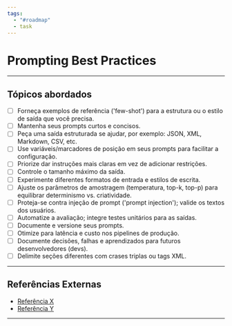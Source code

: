 ```yaml
---
tags:
  - "#roadmap"
  - task
---
```


# Prompting Best Practices

---
## Tópicos abordados

- [ ] Forneça exemplos de referência ('few-shot') para a estrutura ou o estilo de saída que você precisa.
- [ ] Mantenha seus prompts curtos e concisos.
- [ ] Peça uma saída estruturada se ajudar, por exemplo: JSON, XML, Markdown, CSV, etc.
- [ ] Use variáveis/marcadores de posição em seus prompts para facilitar a configuração.
- [ ] Priorize dar instruções mais claras em vez de adicionar restrições.
- [ ] Controle o tamanho máximo da saída.
- [ ] Experimente diferentes formatos de entrada e estilos de escrita.
- [ ] Ajuste os parâmetros de amostragem (temperatura, top-k, top-p) para equilibrar determinismo vs. criatividade.
- [ ] Proteja-se contra injeção de prompt ('prompt injection'); valide os textos dos usuários.
- [ ] Automatize a avaliação; integre testes unitários para as saídas.
- [ ] Documente e versione seus prompts.
- [ ] Otimize para latência e custo nos pipelines de produção.
- [ ] Documente decisões, falhas e aprendizados para futuros desenvolvedores (devs).
- [ ] Delimite seções diferentes com crases triplas ou tags XML.

---

## Referências Externas
- [Referência X](https://google.com)
- [Referência Y](https://google.com)

---
